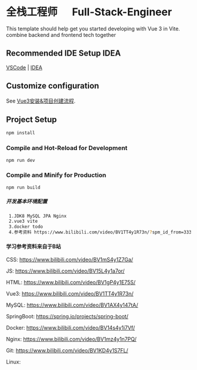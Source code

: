 
# 全栈工程师  &nbsp;&nbsp;&nbsp;&nbsp; Full-Stack-Engineer

This template should help get you started developing with Vue 3 in Vite.
combine backend and frontend tech together

## Recommended IDE Setup  IDEA 

[VSCode](https://code.visualstudio.com/) | [IDEA](https://www.jetbrains.com/idea/) 

## Customize configuration

See [Vue3安装&项目创建流程](https://www.runoob.com/vue3/vue3-install.html).

## Project Setup

```sh
npm install
```

### Compile and Hot-Reload for Development

```sh
npm run dev
```

### Compile and Minify for Production

```sh
npm run build
```


##### 开发基本环境配置

```sh
 1.JDK8 MySQL JPA Nginx
 2.vue3 vite
 3.docker todo
 4.参考资料 https://www.bilibili.com/video/BV1TT4y1R73n/?spm_id_from=333.999.0.0&vd_source=bbb985ceadc8e3199d1d5a091b58155b
```




#### 学习参考资料来自于B站

CSS: https://www.bilibili.com/video/BV1mS4y1Z7Ga/

JS: https://www.bilibili.com/video/BV15L4y1a7or/

HTML: https://www.bilibili.com/video/BV1gP4y1E75S/

Vue3: https://www.bilibili.com/video/BV1TT4y1R73n/

MySQL: https://www.bilibili.com/video/BV1AX4y147tA/

SpringBoot: https://spring.io/projects/spring-boot/

Docker: https://www.bilibili.com/video/BV14s4y1i7Vf/

Nginx: https://www.bilibili.com/video/BV1mz4y1n7PQ/

Git: https://www.bilibili.com/video/BV1KD4y1S7FL/

Linux: 










